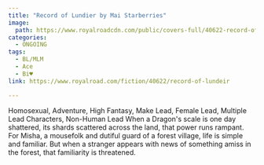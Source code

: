 ```yaml
---
title: "Record of Lundier by Mai Starberries"
image:
  path: https://www.royalroadcdn.com/public/covers-full/40622-record-of-lundeir.jpg
categories:
  - ONGOING
tags:
  - BL/MLM
  - Ace
  - Bi♥
link: https://www.royalroad.com/fiction/40622/record-of-lundeir

---
```

Homosexual, Adventure, High Fantasy, Make Lead, Female Lead, Multiple Lead Characters, Non-Human Lead
When a Dragon's scale is one day shattered, its shards scattered across the land, that power runs rampant. For Misha, a mousefolk and dutiful guard of a forest village, life is simple and familiar. But when a stranger appears with news of something amiss in the forest, that familiarity is threatened.

